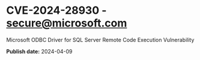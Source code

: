 # CVE-2024-28930 - secure@microsoft.com

Microsoft ODBC Driver for SQL Server Remote Code Execution Vulnerability

**Publish date:** 2024-04-09
